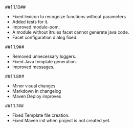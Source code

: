 ##1.1.10##
-	Fixed lexicon to recognize functions without parameters
-	Added tests for it.
-	Improved module-pom.
-   A module without itrules facet cannot generate java code.
-   Facet configuration dialog fixed.

##1.1.9##
-	Removed unnecessary loggers.
-	Fixed Java template generation.
-	Improved messages.

##1.1.8##
-	Minor visual changes
-	Markdown in changelog
-	Maven Deploy improves

##1.1.7##
-	Fixed Template file creation.
-	Fixed Maven init when project is not created yet.